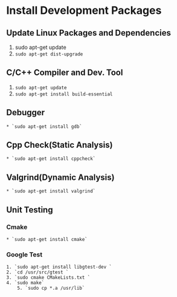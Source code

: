 # Install Development Packages

## Update Linux Packages and Dependencies 
1. sudo apt-get update
2. `sudo apt-get dist-upgrade`
## C/C++ Compiler and Dev. Tool
1. `sudo apt-get update`
2. `sudo apt-get install build-essential`
## Debugger
    * `sudo apt-get install gdb`
## Cpp Check(Static Analysis)
    * `sudo apt-get install cppcheck`
## Valgrind(Dynamic Analysis)
    * `sudo apt-get install valgrind`
## Unit Testing
### Cmake 
    * `sudo apt-get install cmake`
### Google Test
    1. `sudo apt-get install libgtest-dev `         
    2. `cd /usr/src/gtest `
    3. `sudo cmake CMakeLists.txt `
    4. `sudo make`
        5. `sudo cp *.a /usr/lib`